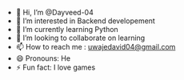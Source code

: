 - 👋 Hi, I’m @Dayveed-04
- 👀 I’m interested in Backend developement 
- 🌱 I’m currently learning Python
- 💞️ I’m looking to collaborate on learning 
- 📫 How to reach me : uwajedavid04@gmail.com
- 😄 Pronouns: He
- ⚡ Fun fact:  I love games 

<!---
Dayveed-04/Dayveed-04 is a ✨ special ✨ repository because its `README.md` (this file) appears on your GitHub profile.
You can click the Preview link to take a look at your changes.
--->
